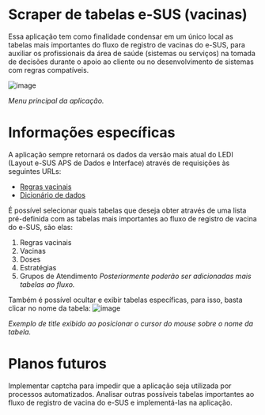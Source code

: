 # Scraper de tabelas e-SUS (vacinas)

Essa aplicação tem como finalidade condensar em um único local as tabelas mais importantes do fluxo de registro de vacinas do e-SUS, para auxiliar os profissionais da área de saúde (sistemas ou serviços) na tomada de decisões durante o apoio ao cliente ou no desenvolvimento de sistemas com regras compatíveis.

![image](https://user-images.githubusercontent.com/16089829/201761784-e346fa44-1de2-4d73-9009-e441603da9a6.png)

_Menu principal da aplicação._

# Informações específicas

A aplicação sempre retornará os dados da versão mais atual do LEDI (Layout e-SUS APS de Dados e Interface) através de requisições às seguintes URLs:
- [Regras vacinais](https://integracao.esusab.ufsc.br/ledi/documentacao/regras/validar_regras_vacinacao.html)
- [Dicionário de dados](https://integracao.esusab.ufsc.br/ledi/documentacao/referencias/dicionario.html)

É possível selecionar quais tabelas que deseja obter através de uma lista pré-definida com as tabelas mais importantes ao fluxo de registro de vacina do e-SUS, são elas:
1. Regras vacinais
2. Vacinas
3. Doses
4. Estratégias
5. Grupos de Atendimento
_Posteriormente poderão ser adicionadas mais tabelas ao fluxo._

Também é possível ocultar e exibir tabelas específicas, para isso, basta clicar no nome da tabela:
![image](https://user-images.githubusercontent.com/16089829/201761911-9585472c-1b5d-4f6f-bcc7-feeb42217ef1.png)

_Exemplo de title exibido ao posicionar o cursor do mouse sobre o nome da tabela._

# Planos futuros
Implementar captcha para impedir que a aplicação seja utilizada por processos automatizados.
Analisar outras possíveis tabelas importantes ao fluxo de registro de vacina do e-SUS e implementá-las na aplicação.
